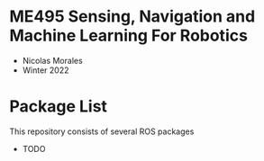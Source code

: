 # ME495 Sensing, Navigation and Machine Learning For Robotics
* Nicolas Morales
* Winter 2022
# Package List
This repository consists of several ROS packages
- TODO